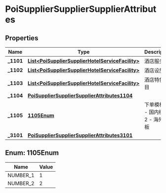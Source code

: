 # PoiSupplierSupplierSupplierAttributes

## Properties
Name | Type | Description | Notes
------------ | ------------- | ------------- | -------------
**_1101** | [**List&lt;PoiSupplierSupplierHotelServiceFacility&gt;**](PoiSupplierSupplierHotelServiceFacility.md) | 酒店服务 |  [optional]
**_1102** | [**List&lt;PoiSupplierSupplierHotelServiceFacility&gt;**](PoiSupplierSupplierHotelServiceFacility.md) | 酒店设施 |  [optional]
**_1103** | [**List&lt;PoiSupplierSupplierHotelServiceFacility&gt;**](PoiSupplierSupplierHotelServiceFacility.md) | 酒店特色项目 |  [optional]
**_1104** | [**PoiSupplierSupplierSupplierAttributes1104**](PoiSupplierSupplierSupplierAttributes1104.md) |  |  [optional]
**_1105** | [**1105Enum**](#1105Enum) | 下单模板。1 - 国内模板, 2 - 海外模板 |  [optional]
**_3101** | [**PoiSupplierSupplierSupplierAttributes3101**](PoiSupplierSupplierSupplierAttributes3101.md) |  |  [optional]

<a name="1105Enum"></a>
## Enum: 1105Enum
Name | Value
---- | -----
NUMBER_1 | 1
NUMBER_2 | 2
